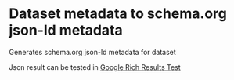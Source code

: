 # Dataset metadata to schema.org json-ld metadata

Generates schema.org json-ld metadata for dataset

Json result can be tested in [Google Rich Results Test](https://search.google.com/test/rich-results)